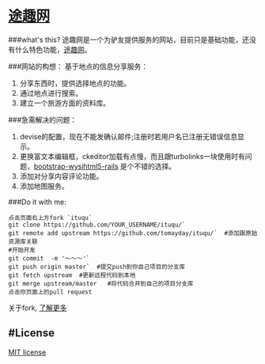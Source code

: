 [途趣网](http://www.tuqu365.com/)
=====

###what's this?
途趣网是一个为驴友提供服务的网站，目前只是基础功能，还没有什么特色功能，[途趣网](http://www.tuqu365.com/)。

###网站的构想：
基于地点的信息分享服务：
   1. 分享东西时，提供选择地点的功能。
   2. 通过地点进行搜索。
   3. 建立一个旅游方面的资料库。
   
###急需解决的问题：
  1. devise的配置，现在不能发确认邮件;注册时若用户名已注册无错误信息显示。
  2. 更换富文本编辑框，ckeditor加载有点慢，而且跟turbolinks一块使用时有问题，[bootstrap-wysihtml5-rails](https://github.com/Nerian/bootstrap-wysihtml5-rails)
  是个不错的选择。
  3. 添加对分享内容评论功能。
  4. 添加地图服务。
  
###Do it with me:
```
点击页面右上方fork `ituqu`
git clone https://github.com/YOUR_USERNAME/ituqu/`
git remote add upstream https://github.com/tomayday/ituqu/`  #添加跟原始资源库关联
#开始开发
git commit  -m '～～～'`
git push origin master`  #提交push到你自己项目的分支库
git fetch upstream  #更新远程代码到本地
git merge upstream/master   #将代码合并到自己的项目分支库
点击你页面上的pull request
```
关于fork, [了解更多](https://help.github.com/articles/fork-a-repo)

#License
--------
[MIT license](http://opensource.org/licenses/MIT)



